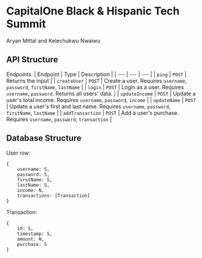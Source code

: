 # CapitalOne Black & Hispanic Tech Summit

Aryan Mittal and Kelechukwu Nwaiwu

## API Structure

Endpoints:
| Endpoint | Type | Description |
| --- | --- | --- |
| ```ping``` | ```POST``` | Returns the input |
| ```createUser``` | ```POST``` | Create a user. Requires ```username```, ```password```, ```firstName```, ```lastName``` |
| ```login``` | ```POST``` | Login as a user. Requires ```username```, ```password```. Returns all users' data. |
| ```updateIncome``` | ```POST``` | Update a user's total income. Requires ```username```, ```password```, ```income``` |
| ```updateName``` | ```POST``` | Update a user's first and last name. Requires ```username```, ```password```, ```firstName```, ```lastName``` |
| ```addTransaction``` | ```POST``` | Add a user's purchase. Requires ```username```, ```password```, ```transaction``` |

## Database Structure

User row:
```
{
    username: S,
    password: S,
    firstName: S,
    lastName: S,
    income: N,
    transactions: [Transaction]
}
```

Transaction:
```
{
    id: S,
    timestamp: S,
    amount: N,
    purchase: S
}
```